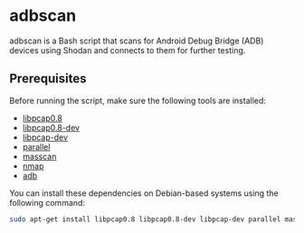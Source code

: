 # adbscan

adbscan is a Bash script that scans for Android Debug Bridge (ADB) devices using Shodan and connects to them for further testing. 

## Prerequisites

Before running the script, make sure the following tools are installed:

- [libpcap0.8](https://packages.debian.org/stretch/libpcap0.8)
- [libpcap0.8-dev](https://packages.debian.org/stretch/libpcap0.8-dev)
- [libpcap-dev](https://packages.debian.org/stretch/libpcap-dev)
- [parallel](https://www.gnu.org/software/parallel/)
- [masscan](https://github.com/robertdavidgraham/masscan)
- [nmap](https://nmap.org/)
- [adb](https://developer.android.com/studio/command-line/adb.html)

You can install these dependencies on Debian-based systems using the following command:

```sh
sudo apt-get install libpcap0.8 libpcap0.8-dev libpcap-dev parallel masscan nmap nload adb -y
```
